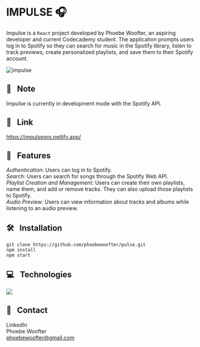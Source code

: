 # IMPULSE 🎧

Impulse is a `React` project developed by Phoebe Woofter, an aspiring developer and current Codecademy student. The application prompts users log in to Spotify so they can search for music in the Spotify library, listen to track previews, create personalized playlists, and save them to their Spotify account.

![impulse](https://github.com/user-attachments/assets/69bd5984-904c-4dc7-ae41-7d8392a939a0)


## 📝 &nbsp; Note
Impulse is currently in development mode with the Spotify API. 





## 🔗 &nbsp; Link
https://impulsepro.netlify.app/




## 🎤 &nbsp; Features
*Authentication:* Users can log in to Spotify.\
*Search:* Users can search for songs through the Spotify Web API.\
*Playlist Creation and Management:* Users can create their own playlists, name them, and add or remove tracks. They can also upload those playlists to Spotify.\
*Audio Preview:* Users can view information about tracks and albums while listening to an audio preview.



## 🛠️ &nbsp; Installation
```git clone https://github.com/phoebewoofter/pulse.git```\
```npm install```\
```npm start```




## 💻 &nbsp; Technologies
<img style="text-align: right;" src="https://skillicons.dev/icons?i=html,css,js,react,vscode,git,github&perline=7">




## 👤 &nbsp; Contact
LinkedIn\
Phoebe Woofter\
phoebewoofter@gmail.com
